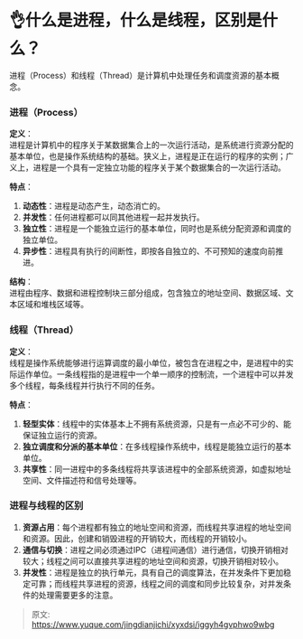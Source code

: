 # 👌什么是进程，什么是线程，区别是什么？

进程（Process）和线程（Thread）是计算机中处理任务和调度资源的基本概念。

### 进程（Process）
**定义**：  
进程是计算机中的程序关于某数据集合上的一次运行活动，是系统进行资源分配的基本单位，也是操作系统结构的基础。狭义上，进程是正在运行的程序的实例；广义上，进程是一个具有一定独立功能的程序关于某个数据集合的一次运行活动。

**特点**：

1. **动态性**：进程是动态产生，动态消亡的。
2. **并发性**：任何进程都可以同其他进程一起并发执行。
3. **独立性**：进程是一个能独立运行的基本单位，同时也是系统分配资源和调度的独立单位。
4. **异步性**：进程具有执行的间断性，即按各自独立的、不可预知的速度向前推进。

**结构**：  
进程由程序、数据和进程控制块三部分组成，包含独立的地址空间、数据区域、文本区域和堆栈区域等。

### 线程（Thread）
**定义**：  
线程是操作系统能够进行运算调度的最小单位，被包含在进程之中，是进程中的实际运作单位。一条线程指的是进程中一个单一顺序的控制流，一个进程中可以并发多个线程，每条线程并行执行不同的任务。

**特点**：

1. **轻型实体**：线程中的实体基本上不拥有系统资源，只是有一点必不可少的、能保证独立运行的资源。
2. **独立调度和分派的基本单位**：在多线程操作系统中，线程是能独立运行的基本单位。
3. **共享性**：同一进程中的多条线程将共享该进程中的全部系统资源，如虚拟地址空间、文件描述符和信号处理等。

### 进程与线程的区别
1. **资源占用**：每个进程都有独立的地址空间和资源，而线程共享进程的地址空间和资源。因此，创建和销毁进程的开销较大，而线程的开销较小。
2. **通信与切换**：进程之间必须通过IPC（进程间通信）进行通信，切换开销相对较大；线程之间可以直接共享进程的地址空间和资源，切换开销相对较小。
3. **并发性**：进程是独立的执行单元，具有自己的调度算法，在并发条件下更加稳定可靠；而线程共享进程的资源，线程之间的调度和同步比较复杂，对并发条件的处理需要更多的注意。





> 原文: <https://www.yuque.com/jingdianjichi/xyxdsi/iggyh4gvphwo9wbg>